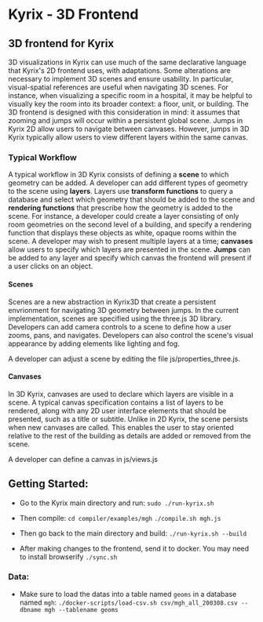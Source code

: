 # Kyrix - 3D Frontend

## 3D frontend for Kyrix
3D visualizations in Kyrix can use much of the same declarative language that Kyrix's 2D frontend uses, with adaptations. Some alterations are necessary to implement 3D scenes and ensure usability. In particular, visual-spatial references are useful when navigating 3D scenes. For instance, when visualizing a specific room in a hospital, it may be helpful to visually key the room into its broader context: a floor, unit, or building. The 3D frontend is designed with this consideration in mind: it assumes that zooming and jumps will occur within a persistent global scene. Jumps in Kyrix 2D allow users to navigate between canvases. However, jumps in 3D Kyrix typically allow users to view different layers within the same canvas.

### Typical Workflow
A typical workflow in 3D Kyrix consists of defining a **scene** to which geometry can be added. A developer can add different types of geometry to the scene using **layers**. Layers use **transform functions** to query a database and select which geometry that should be added to the scene and **rendering functions** that prescribe how the geometry is added to the scene. For instance, a developer could create a layer consisting of only room geometries on the second level of a building, and specify a rendering function that displays these objects as white, opaque rooms within the scene. A developer may wish to present multiple layers at a time; **canvases** allow users to specify which layers are presented in the scene. **Jumps** can be added to any layer and specify which canvas the frontend will present if a user clicks on an object.

#### Scenes
Scenes are a new abstraction in Kyrix3D that create a persistent envrionment for navigating 3D geometry between jumps. In the current implementation, scenes are specified using the three.js 3D library. Developers can add camera controls to a scene to define how a user zooms, pans, and navigates. Developers can also control the scene's visual appearance by adding elements like lighting and fog. 

A developer can adjust a scene by editing the file js/properties_three.js.

#### Canvases
In 3D Kyrix, canvases are used to declare which layers are visible in a scene. A typical canvas specification contains a list of layers to be rendered, along with any 2D user interface elements that should be presented, such as a title or subtitle. Unlike in 2D Kyrix, the scene persists when new canvases are called. This enables the user to stay oriented relative to the rest of the building as details are added or removed from the scene.

A developer can define a canvas in js/views.js


## Getting Started:
- Go to the Kyrix main directory and run:
```sudo ./run-kyrix.sh```

- Then compile:
```cd compiler/examples/mgh```
```./compile.sh mgh.js```

- Then go back to the main directory and build:
```./run-kyrix.sh --build```

- After making changes to the frontend, send it to docker. You may need to install browserify
```./sync.sh```

### Data:
- Make sure to load the datas into a table named ```geoms``` in a database named ```mgh```:
```./docker-scripts/load-csv.sh csv/mgh_all_200308.csv --dbname mgh --tablename geoms```
